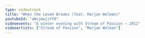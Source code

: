 ```yaml
---
type: videotrack
title: "When the Levee Breaks (feat. Marjan Welman)"
youtubeId: "aNsjmwjiYY0"
videoevents: "A winter evening with Stream of Passion — 2012"
videoartists: ["Stream of Passion", "Marjan Welman"]
---
```

